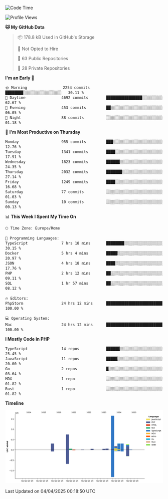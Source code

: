 <!--START_SECTION:waka-->
![Code Time](http://img.shields.io/badge/Code%20Time-5%2C862%20hrs%2057%20mins-blue)

![Profile Views](http://img.shields.io/badge/Profile%20Views-0-blue)

**🐱 My GitHub Data** 

> 📦 178.8 kB Used in GitHub's Storage 
 > 
> 🚫 Not Opted to Hire
 > 
> 📜 63 Public Repositories 
 > 
> 🔑 28 Private Repositories 
 > 
**I'm an Early 🐤** 

```text
🌞 Morning                2254 commits        ████████░░░░░░░░░░░░░░░░░   30.11 % 
🌆 Daytime                4692 commits        ████████████████░░░░░░░░░   62.67 % 
🌃 Evening                453 commits         ██░░░░░░░░░░░░░░░░░░░░░░░   06.05 % 
🌙 Night                  88 commits          ░░░░░░░░░░░░░░░░░░░░░░░░░   01.18 % 
```
📅 **I'm Most Productive on Thursday** 

```text
Monday                   955 commits         ███░░░░░░░░░░░░░░░░░░░░░░   12.76 % 
Tuesday                  1341 commits        ████░░░░░░░░░░░░░░░░░░░░░   17.91 % 
Wednesday                1823 commits        ██████░░░░░░░░░░░░░░░░░░░   24.35 % 
Thursday                 2032 commits        ███████░░░░░░░░░░░░░░░░░░   27.14 % 
Friday                   1249 commits        ████░░░░░░░░░░░░░░░░░░░░░   16.68 % 
Saturday                 77 commits          ░░░░░░░░░░░░░░░░░░░░░░░░░   01.03 % 
Sunday                   10 commits          ░░░░░░░░░░░░░░░░░░░░░░░░░   00.13 % 
```


📊 **This Week I Spent My Time On** 

```text
🕑︎ Time Zone: Europe/Rome

💬 Programming Languages: 
TypeScript               7 hrs 18 mins       ████████░░░░░░░░░░░░░░░░░   30.15 % 
Docker                   5 hrs 4 mins        █████░░░░░░░░░░░░░░░░░░░░   20.97 % 
JSON                     4 hrs 18 mins       ████░░░░░░░░░░░░░░░░░░░░░   17.76 % 
PHP                      2 hrs 12 mins       ██░░░░░░░░░░░░░░░░░░░░░░░   09.11 % 
SQL                      1 hr 57 mins        ██░░░░░░░░░░░░░░░░░░░░░░░   08.12 % 

🔥 Editors: 
PhpStorm                 24 hrs 12 mins      █████████████████████████   100.00 % 

💻 Operating System: 
Mac                      24 hrs 12 mins      █████████████████████████   100.00 % 
```

**I Mostly Code in PHP** 

```text
TypeScript               14 repos            ██████░░░░░░░░░░░░░░░░░░░   25.45 % 
JavaScript               11 repos            █████░░░░░░░░░░░░░░░░░░░░   20.00 % 
Go                       2 repos             █░░░░░░░░░░░░░░░░░░░░░░░░   03.64 % 
MDX                      1 repo              ░░░░░░░░░░░░░░░░░░░░░░░░░   01.82 % 
Rust                     1 repo              ░░░░░░░░░░░░░░░░░░░░░░░░░   01.82 % 
```



**Timeline**

![Lines of Code chart](https://raw.githubusercontent.com/frnwtr/frnwtr/main/assets/bar_graph.png)


 Last Updated on 04/04/2025 00:18:50 UTC
<!--END_SECTION:waka-->